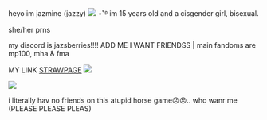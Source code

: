 heyo im jazmine (jazzy) ![](https://64.media.tumblr.com/25dc7a0f5819a06a692dd28f4d439293/f7b509a51ab1764e-62/s75x75_c1/d713cb389f2f39a4e0a1cf3b1608c48775fb7d4a.gifv)  ⋆˚࿔ im 15 years old and a cisgender girl, bisexual. she/her prns 

my discord is jazsberries!!!! ADD ME I WANT FRIENDSS | main fandoms are mp100, mha & fma

MY LINK  [STRAWPAGE]()  ![](https://jazsberries.straw.page/)

![](https://64.media.tumblr.com/423c215a244d2f4299e815ca37eb457d/92f95e418ff1b5db-f0/s540x810/1dac36a2b6a3bf3272692536245aae61d7bfe8c1.gif)

i literally hav no friends on this atupid horse game😞😞.. who wanr me (PLEASE PLEASE PLEAS)
